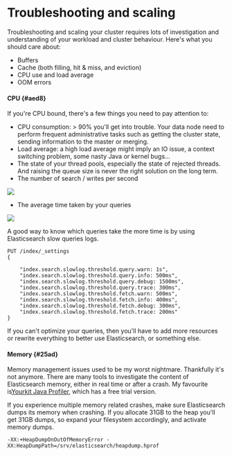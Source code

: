 # Troubleshooting and scaling

Troubleshooting and scaling your cluster requires lots of investigation and understanding of your workload and cluster behaviour. Here's what you should care about:

* Buffers
* Cache \(both filling, hit & miss, and eviction\)
* CPU use and load average
* OOM errors

#### CPU {#aed8}

If you're CPU bound, there's a few things you need to pay attention to:

* CPU consumption: 
  &gt;
   90% you'll get into trouble. Your data node need to perform frequent administrative tasks such as getting the cluster state, sending information to the master or merging.
* Load average: a high load average might imply an IO issue, a context switching problem, some nasty Java or kernel bugs…
* The state of your thread pools, especially the state of rejected threads. And raising the queue size is never the right solution on the long term.
* The number of search / writes per second

![](https://cdn-images-1.medium.com/max/1600/1*-k43T9X7i59cxe1-EjnShw.png)

* The average time taken by your queries

![](https://cdn-images-1.medium.com/max/1600/1*AVPoW47vXXbN7-aGQeuUdA.png)

A good way to know which queries take the more time is by using Elasticsearch slow queries logs.

```
PUT /index/_settings 
{

    "index.search.slowlog.threshold.query.warn: 1s",
    "index.search.slowlog.threshold.query.info: 500ms",
    "index.search.slowlog.threshold.query.debug: 1500ms",
    "index.search.slowlog.threshold.query.trace: 300ms",
    "index.search.slowlog.threshold.fetch.warn: 500ms",
    "index.search.slowlog.threshold.fetch.info: 400ms",
    "index.search.slowlog.threshold.fetch.debug: 300ms",
    "index.search.slowlog.threshold.fetch.trace: 200ms"
}
```

If you can't optimize your queries, then you'll have to add more resources or rewrite everything to better use Elasticsearch, or something else.

#### Memory {#25ad}

Memory management issues used to be my worst nightmare. Thankfully it's not anymore. There are many tools to investigate the content of Elasticsearch memory, either in real time or after a crash. My favourite is[Yourkit Java Profiler](https://www.yourkit.com/java/profiler/features/), which has a free trial version.

If you experience multiple memory related crashes, make sure Elasticsearch dumps its memory when crashing. If you allocate 31GB to the heap you'll get 31GB dumps, so expand your filesystem accordingly, and activate memory dumps.

```
-XX:+HeapDumpOnOutOfMemoryError -XX:HeapDumpPath=/srv/elasticsearch/heapdump.hprof
```

  


